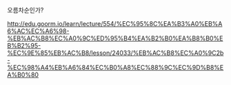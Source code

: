 오름차순인가?

http://edu.goorm.io/learn/lecture/554/%EC%95%8C%EA%B3%A0%EB%A6%AC%EC%A6%98-%EB%AC%B8%EC%A0%9C%ED%95%B4%EA%B2%B0%EA%B8%B0%EB%B2%95-%EC%9E%85%EB%AC%B8/lesson/24033/%EB%AC%B8%EC%A0%9C2b-%EC%98%A4%EB%A6%84%EC%B0%A8%EC%88%9C%EC%9D%B8%EA%B0%80
